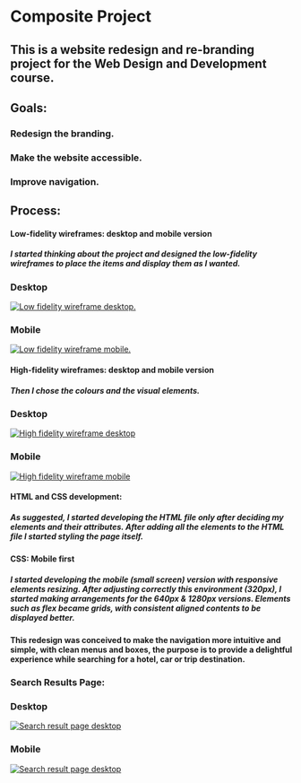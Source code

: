 # Composite Project 

## This is a website redesign and re-branding project for the Web Design and Development course. 

## Goals:
### Redesign the branding.
### Make the website accessible. 
### Improve navigation. 

## Process:
#### Low-fidelity wireframes: desktop and mobile version 
##### I started thinking about the project and designed the low-fidelity wireframes to place the items and display them as I wanted.
### Desktop
<a href="https://i.imgur.com/zRKHeau.png"><img src="https://i.imgur.com/zRKHeau.png" title="Low fidelity wireframe desktop." /></a>
### Mobile
<a href="https://i.imgur.com/cGjVVhf.png"><img src="https://i.imgur.com/cGjVVhf.png" title="Low fidelity wireframe mobile." /></a>

#### High-fidelity wireframes: desktop and mobile version 
##### Then I chose the colours and the visual elements. 
### Desktop 
<a href="https://i.imgur.com/zU4kTyL.png"><img src="https://i.imgur.com/zU4kTyL.png" title="High fidelity wireframe desktop" /></a>
### Mobile
<a href="https://i.imgur.com/prGSIvc.png"><img src="https://i.imgur.com/prGSIvc.png" title="High fidelity wireframe mobile" /></a>

#### HTML and CSS development: 
##### As suggested, I started developing the HTML file only after deciding my elements and their attributes. After adding all the elements to the HTML file I started styling the page itself. 
#### CSS: Mobile first 
##### I started developing the mobile (small screen) version with responsive elements resizing. After adjusting correctly this environment (320px), I started making arrangements for the 640px & 1280px versions. Elements such as flex became grids, with consistent aligned contents to be displayed better. 

#### This redesign was conceived to make the navigation more intuitive and simple, with clean menus and boxes, the purpose is to provide a delightful experience while searching for a hotel, car or trip destination. 

### Search Results Page: 
### Desktop
<a href="https://i.imgur.com/dmDdCUh.png"><img src="https://i.imgur.com/dmDdCUh.png" title="Search result page desktop"></a>
### Mobile
<a href="https://i.imgur.com/gafcjQU.png"><img src="https://i.imgur.com/gafcjQU.png" title="Search result page desktop"></a>
